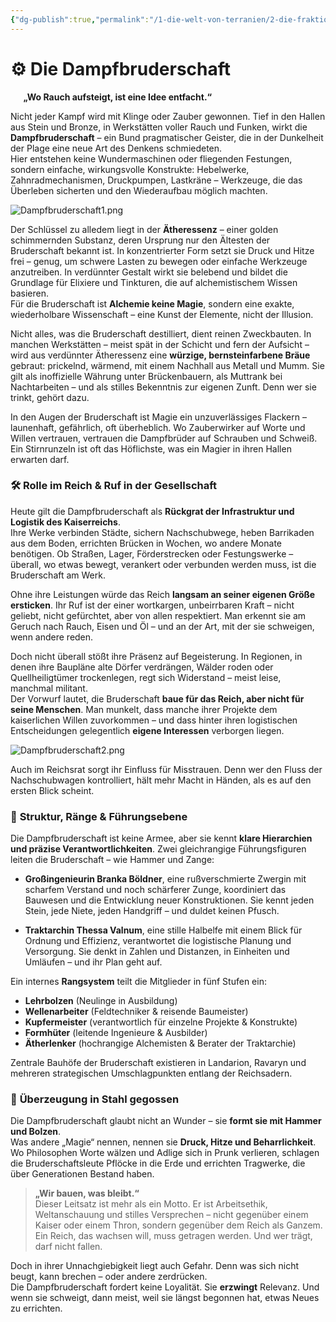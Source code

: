 ```yaml
---
{"dg-publish":true,"permalink":"/1-die-welt-von-terranien/2-die-fraktionen/1-grosse-fraktionen/dampfbruderschaft/"}
---
```


# ⚙️ **Die Dampfbruderschaft**
$\quad$
**„Wo Rauch aufsteigt, ist eine Idee entfacht.“**

Nicht jeder Kampf wird mit Klinge oder Zauber gewonnen. Tief in den Hallen aus Stein und Bronze, in Werkstätten voller Rauch und Funken, wirkt die **Dampfbruderschaft** – ein Bund pragmatischer Geister, die in der Dunkelheit der Plage eine neue Art des Denkens schmiedeten.  
Hier entstehen keine Wundermaschinen oder fliegenden Festungen, sondern einfache, wirkungsvolle Konstrukte: Hebelwerke, Zahnradmechanismen, Druckpumpen, Lastkräne – Werkzeuge, die das Überleben sicherten und den Wiederaufbau möglich machten.

![Dampfbruderschaft1.png](/img/user/4%20Dateien/Dampfbruderschaft1.png)

Der Schlüssel zu alledem liegt in der **Ätheressenz** – einer golden schimmernden Substanz, deren Ursprung nur den Ältesten der Bruderschaft bekannt ist. In konzentrierter Form setzt sie Druck und Hitze frei – genug, um schwere Lasten zu bewegen oder einfache Werkzeuge anzutreiben. In verdünnter Gestalt wirkt sie belebend und bildet die Grundlage für Elixiere und Tinkturen, die auf alchemistischem Wissen basieren.  
Für die Bruderschaft ist **Alchemie keine Magie**, sondern eine exakte, wiederholbare Wissenschaft – eine Kunst der Elemente, nicht der Illusion.

Nicht alles, was die Bruderschaft destilliert, dient reinen Zweckbauten. In manchen Werkstätten – meist spät in der Schicht und fern der Aufsicht – wird aus verdünnter Ätheressenz eine **würzige, bernsteinfarbene Bräue** gebraut: prickelnd, wärmend, mit einem Nachhall aus Metall und Mumm. Sie gilt als inoffizielle Währung unter Brückenbauern, als Muttrank bei Nachtarbeiten – und als stilles Bekenntnis zur eigenen Zunft. Denn wer sie trinkt, gehört dazu.

In den Augen der Bruderschaft ist Magie ein unzuverlässiges Flackern – launenhaft, gefährlich, oft überheblich. Wo Zauberwirker auf Worte und Willen vertrauen, vertrauen die Dampfbrüder auf Schrauben und Schweiß. Ein Stirnrunzeln ist oft das Höflichste, was ein Magier in ihren Hallen erwarten darf.

### 🛠️ **Rolle im Reich & Ruf in der Gesellschaft**

Heute gilt die Dampfbruderschaft als **Rückgrat der Infrastruktur und Logistik des Kaiserreichs**.  
Ihre Werke verbinden Städte, sichern Nachschubwege, heben Barrikaden aus dem Boden, errichten Brücken in Wochen, wo andere Monate benötigen. Ob Straßen, Lager, Förderstrecken oder Festungswerke – überall, wo etwas bewegt, verankert oder verbunden werden muss, ist die Bruderschaft am Werk.

Ohne ihre Leistungen würde das Reich **langsam an seiner eigenen Größe ersticken**. Ihr Ruf ist der einer wortkargen, unbeirrbaren Kraft – nicht geliebt, nicht gefürchtet, aber von allen respektiert. Man erkennt sie am Geruch nach Rauch, Eisen und Öl – und an der Art, mit der sie schweigen, wenn andere reden.

Doch nicht überall stößt ihre Präsenz auf Begeisterung. In Regionen, in denen ihre Baupläne alte Dörfer verdrängen, Wälder roden oder Quellheiligtümer trockenlegen, regt sich Widerstand – meist leise, manchmal militant.  
Der Vorwurf lautet, die Bruderschaft **baue für das Reich, aber nicht für seine Menschen**. Man munkelt, dass manche ihrer Projekte dem kaiserlichen Willen zuvorkommen – und dass hinter ihren logistischen Entscheidungen gelegentlich **eigene Interessen** verborgen liegen.

![Dampfbruderschaft2.png](/img/user/4%20Dateien/Dampfbruderschaft2.png)

Auch im Reichsrat sorgt ihr Einfluss für Misstrauen. Denn wer den Fluss der Nachschubwagen kontrolliert, hält mehr Macht in Händen, als es auf den ersten Blick scheint.

### 🧱 **Struktur, Ränge & Führungsebene**

Die Dampfbruderschaft ist keine Armee, aber sie kennt **klare Hierarchien und präzise Verantwortlichkeiten**. Zwei gleichrangige Führungsfiguren leiten die Bruderschaft – wie Hammer und Zange:

- **Großingenieurin Branka Böldner**, eine rußverschmierte Zwergin mit scharfem Verstand und noch schärferer Zunge, koordiniert das Bauwesen und die Entwicklung neuer Konstruktionen. Sie kennt jeden Stein, jede Niete, jeden Handgriff – und duldet keinen Pfusch.

- **Traktarchin Thessa Valnum**, eine stille Halbelfe mit einem Blick für Ordnung und Effizienz, verantwortet die logistische Planung und Versorgung. Sie denkt in Zahlen und Distanzen, in Einheiten und Umläufen – und ihr Plan geht auf.

Ein internes **Rangsystem** teilt die Mitglieder in fünf Stufen ein:

- **Lehrbolzen** (Neulinge in Ausbildung)
- **Wellenarbeiter** (Feldtechniker & reisende Baumeister)
- **Kupfermeister** (verantwortlich für einzelne Projekte & Konstrukte)
- **Formhüter** (leitende Ingenieure & Ausbilder)
- **Ätherlenker** (hochrangige Alchemisten & Berater der Traktarchie)

Zentrale Bauhöfe der Bruderschaft existieren in Landarion, Ravaryn und mehreren strategischen Umschlagpunkten entlang der Reichsadern.

### 🔧 **Überzeugung in Stahl gegossen**

Die Dampfbruderschaft glaubt nicht an Wunder – sie **formt sie mit Hammer und Bolzen**.  
Was andere „Magie“ nennen, nennen sie **Druck, Hitze und Beharrlichkeit**. Wo Philosophen Worte wälzen und Adlige sich in Prunk verlieren, schlagen die Bruderschaftsleute Pflöcke in die Erde und errichten Tragwerke, die über Generationen Bestand haben.

> **„Wir bauen, was bleibt.“**  
> Dieser Leitsatz ist mehr als ein Motto. Er ist Arbeitsethik, Weltanschauung und stilles Versprechen – nicht gegenüber einem Kaiser oder einem Thron, sondern gegenüber dem Reich als Ganzem. Ein Reich, das wachsen will, muss getragen werden. Und wer trägt, darf nicht fallen.

Doch in ihrer Unnachgiebigkeit liegt auch Gefahr. Denn was sich nicht beugt, kann brechen – oder andere zerdrücken.  
Die Dampfbruderschaft fordert keine Loyalität. Sie **erzwingt** Relevanz. Und wenn sie schweigt, dann meist, weil sie längst begonnen hat, etwas Neues zu errichten.